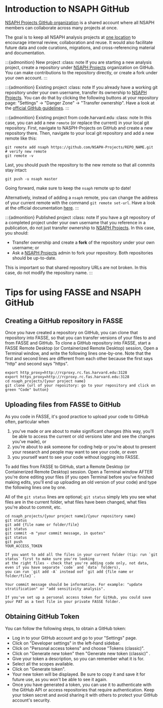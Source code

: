 # Introduction to NSAPH GitHub 

[NSAPH Projects GitHub organization](https://github.com/NSAPH-Projects) is a shared account where all NSAPH members 
can collaborate across many projects at once.

The goal is to keep all NSAPH analysis projects at [one location](https://github.com/NSAPH-Projects) to encourage 
internal review, collaboration and reuse. It would also facilitate future data and code curations, migrations, 
and cross-referencing material and documentation.

:::{admonition} New project 
:class: note 
If you are starting a new analysis project, create a repository under [NSAPH Projects](https://github.com/NSAPH-Projects) 
organization on GitHub. You can make contributions to the repository directly, or create a fork under your own account.
:::

:::{admonition} Existing project 
:class: note 
If you already have a working git repository under your own username, transfer its ownership to 
[NSAPH Projects](https://github.com/NSAPH-Projects). You can do that by clicking the following buttons at your 
repository page: "Settings" -> "Danger Zone" -> "Transfer ownership". Have a look at the 
[official GitHub guidelines](https://docs.github.com/en/repositories/creating-and-managing-repositories/transferring-a-repository).
:::

:::{admonition} Existing project from code.harvard.edu
:class: note 
In this case, you can add a new `remote` (or replace the current) in your local git repository. First, navigate to NASPH-Projects on GitHub and create a new repository there. 
Then, navigate to your local git repository and add a new remote like this:

```shell
git remote add nsaph https://github.com/NSAPH-Projects/REPO_NAME.git
# verify new remote 
git remote -v 
```

Last, you should push the repository to the new remote so that all commits stay intact:

```shell
git push -u nsaph master
```
Going forward, make sure to keep the `nsaph` remote up to date!

Alternatively, instead of adding a `nsaph` remote, you can change the address of your current remote with the command `git remote set-url`. 
Have a look at the official documentation [here](https://docs.github.com/en/get-started/getting-started-with-git/managing-remote-repositories#changing-a-remote-repositorys-url).
:::

:::{admonition} Published project 
:class: note 
If you have a git repository of a completed project under your own username that you reference in a publication, 
do not just transfer ownership to [NSAPH Projects](https://github.com/NSAPH-Projects). In this case, you should:

- Transfer ownership and create a **fork** of the repository under your own username; or
- Ask a [NSAPH Projects](https://github.com/NSAPH-Projects) admin to fork your repository. Both repositories should be up-to-date.

This is important so that shared repository URLs are not broken. In this case, do not modify the repository name.
:::


# Tips for using FASSE and NSAPH GitHub 

## Creating a GitHub repository in FASSE

Once you have created a repository on GitHub, you can clone that repository into FASSE, so that you can transfer versions of your files to and from FASSE and GitHub. To clone a GitHub repository into FASSE, start a FASSE Remote Desktop (or Containerized Remote Desktop) session, Open a Terminal window, and write the following lines one-by-one. Note that the first and second lines are different from each other because the first says "http" and second says "https".

```shell
export http_proxy=http://rcproxy.rc.fas.harvard.edu:3128
export https_proxy=http://rcproxy.rc.fas.harvard.edu:3128
cd nsaph_projects/{your project name}
git clone {url of your repository: go to your repository and click on green "Code" button}
```
    
## Uploading files from FASSE to GitHub

As you code in FASSE, it's good practice to upload your code to GitHub often, particular when 

1. you've made or are about to make significant changes  (this way, you'll be able to access the current or old versions later and see the changes you've made), or 
2. you're about to ask someone for coding help or you're about to present your research and people may want to see your code, or even 
3. you yourself want to see your code without logging into FASSE.

To add files from FASSE to GitHub, start a Remote Desktop (or Containerized Remote Desktop) session. 
Open a Terminal window AFTER you're done editing your files (if you open Terminal before you've finished making edits, you'll end up uploading an old version of your code) and type the following lines one by one.

All of the `git status` lines are optional; `git status` simply lets you see what files are in the current folder, 
what files have been changed, what files you're about to commit, etc.

```shell
cd nsaph_projects/{your project name}/{your repository name}
git status
git add {file name or folder/file}
git status
git commit -m "your commit message, in quotes"
git status
git push
YOUR_ACCESS_TOKEN
```

```{note}
If you want to add all the files in your current folder (tip: run `git status` first to make sure you're looking 
at the right files - check that you're adding code only, not data, even if you have separate `code` and `data` folders), 
you can run `git add -A` instead oof `git add {file name or folder/file}`.
```

```{note}
Your commit message should be informative. For example: "update stratification" or "add sensitivity analysis".
```

```{tip}
If you've set up a personal access token for GitHub, you could save your PAT as a text file in your private FASSE folder.
```

## Obtaining GitHub Token

You can follow the following steps, to obtain a GitHub token:

- Log in to your GitHub account and go to your "Settings" page.
- Click on "Developer settings" in the left-hand sidebar.
- Click on "Personal access tokens" and choose "Tokens (classic)".
- Click on "Generate new token" then "Generate new token (classic)" .
- Give your token a description, so you can remember what it is for.
- Select all the scopes available.
- Click on "Generate token".
- Your new token will be displayed. Be sure to copy it and save it for future use, as you won't be able to see it again.
- Once you have generated a token, you can use it to authenticate with the GitHub API or access repositories that require authentication. Keep your token secret and avoid sharing it with others to protect your GitHub account's security.


